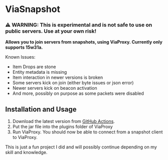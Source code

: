 # ViaSnapshot
### ⚠️ WARNING: This is experimental and is not safe to use on public servers. Use at your own risk!
**Allows you to join servers from snapshots, using ViaProxy. Currently only supports 15w31a.**

Known Issues:
- Item Drops are stone
- Entity metadata is missing
- Item interaction in newer versions is broken
- Some servers kick on join (either byte issues or json error)
- Newer servers kick on beacon activation
- And more, possibly on purpose as some packets were disabled

## Installation and Usage
1. Download the latest version from [GitHub Actions](https://github.com/ViaVersionAddons/ViaSnapshot/actions).
2. Put the jar file into the plugins folder of ViaProxy
3. Run ViaProxy. You should now be able to connect from a snapshot client to ViaProxy.

This is just a fun project I did and will possibly continue depending on my skill and knowledge.
